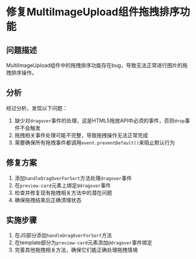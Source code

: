 # 修复MultiImageUpload组件拖拽排序功能

## 问题描述
MultiImageUpload组件中的拖拽排序功能存在bug，导致无法正常进行图片的拖拽排序操作。

## 分析
经过分析，发现以下问题：
1. 缺少对`dragover`事件的处理，这是HTML5拖放API中必须的事件，否则`drop`事件不会触发
2. 拖拽相关事件处理可能不完整，导致拖拽操作无法正常完成
3. 需要确保所有拖拽事件都调用`event.preventDefault()`来阻止默认行为

## 修复方案
1. 添加`handleDragOverForSort`方法处理`dragover`事件
2. 在`preview-card`元素上绑定`@dragover`事件
3. 检查并修复现有拖拽相关方法中的潜在问题
4. 确保拖拽结束后正确清理状态

## 实施步骤
1. 在JS部分添加`handleDragOverForSort`方法
2. 在template部分为`preview-card`元素添加`@dragover`事件绑定
3. 完善其他拖拽相关方法，确保它们能正确处理拖拽情境